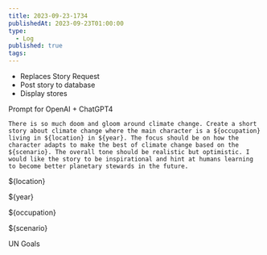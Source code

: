 ```yaml
---
title: 2023-09-23-1734
publishedAt: 2023-09-23T01:00:00
type:
  - Log
published: true
tags:
---
```



- Replaces Story Request
- Post story to database
- Display stores



Prompt for OpenAI + ChatGPT4



```
There is so much doom and gloom around climate change. Create a short story about climate change where the main character is a ${occupation} living in ${location} in ${year}. The focus should be on how the character adapts to make the best of climate change based on the ${scenario}. The overall tone should be realistic but optimistic. I would like the story to be inspirational and hint at humans learning to become better planetary stewards in the future.
```


${location}

${year}

${occupation}

${scenario}

UN Goals
